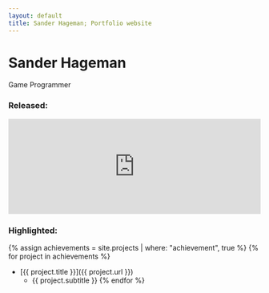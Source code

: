 ```yaml
--- 
layout: default 
title: Sander Hageman; Portfolio website
---
```

# Sander Hageman 
<p class="pageSubtitle">
Game Programmer 
</p>

### Released:
<div class="steamEmbed">
<iframe src="http://store.steampowered.com/widget/674400/" frameborder="0" width="100%" height="190"></iframe>
</div>

### Highlighted:
{% assign achievements = site.projects | where: "achievement", true %} 
{% for project in achievements %}
* [{{ project.title }}]({{ project.url }})
	* {{ project.subtitle }}
{% endfor %}